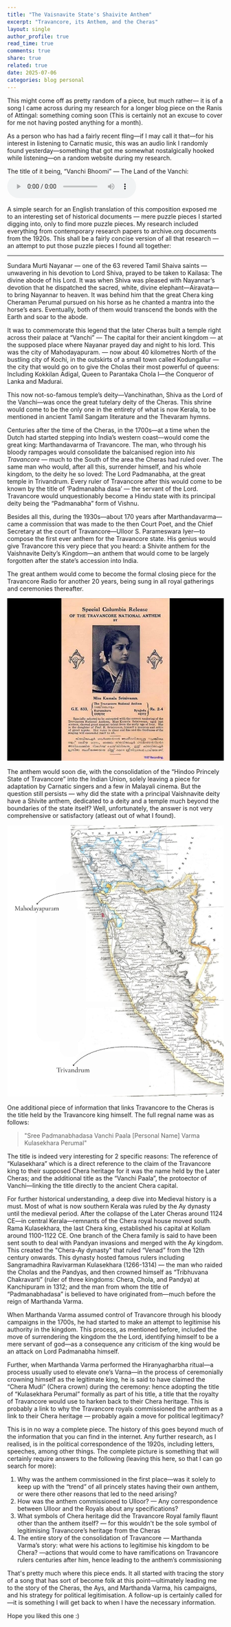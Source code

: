 ```yaml
---
title: "The Vaisnavite State's Shaivite Anthem"
excerpt: "Travancore, its Anthem, and the Cheras"
layout: single
author_profile: true
read_time: true
comments: true
share: true
related: true
date: 2025-07-06
categories: blog personal
---
```


This might come off as pretty random of a piece, but much rather— it is of a song I came across during my research for a longer blog piece on the Ranis of Attingal: something coming soon (This is certainly not an excuse to cover for me not having posted anything for a month).

   As a person who has had a fairly recent fling—if I may call it that—for his interest in listening to Carnatic music, this was an audio link I randomly found yesterday—something that got me somewhat nostalgically hooked while listening—on a random website during my research. 

The title of it being, “Vanchi Bhoomi” — The Land of the Vanchi:
<audio controls>
  <source src="/assets/audio/Vanchi_bhoomi.mp3" type="audio/mpeg">
  Your browser does not support the audio element.
</audio>

   A simple search for an English translation of this composition exposed me to an interesting set of historical documents — mere puzzle pieces I started digging into, only to find more puzzle pieces. My research included everything from contemporary research papers to archive.org documents from the 1920s. This shall be a fairly concise version of all that research — an attempt to put those puzzle pieces I found all together:

---

Sundara Murti Nayanar — one of the 63 revered Tamil Shaiva saints — unwavering in his devotion to Lord Shiva, prayed to be taken to Kailasa: The divine abode of his Lord. It was when Shiva was pleased with Nayannar’s devotion that he dispatched the sacred, white, divine elephant—Airavata—to bring Nayannar to heaven. It was behind him that the great Chera king Cheraman Perumal pursued on his horse as he chanted a mantra into the horse’s ears. Eventually, both of them would transcend the bonds with the Earth and soar to the abode. 

   It was to commemorate this legend that the later Cheras built a temple right across their palace at “Vanchi” — The capital for their ancient kingdom — at the supposed place where Nayanar prayed day and night to his lord. This was the city of Mahodayapuram. — now about 40 kilometres North of the bustling city of Kochi, in the outskirts of a small town called Kodungallur — the city that would go on to give the Cholas their most powerful of queens: Including Kokkilan Adigal, Queen to Parantaka Chola I—the Conqueror of Lanka and Madurai.

   This now not-so-famous temple’s deity—Vanchinathan, Shiva as the Lord of the Vanchi—was once the great tutelary deity of the Cheras. This shrine would come to be the only one in the entirety of what is now Kerala, to be mentioned in ancient Tamil Sangam literature and the Thevaram hymns.

   Centuries after the time of the Cheras, in the 1700s—at a time when the Dutch had started stepping into India’s western coast—would come the great king: Marthandavarma of Travancore. The man, who through his bloody rampages would consolidate the balcanised region into *his Travancore* — much to the South of the area the Cheras had ruled over. The same man who would, after all this, surrender himself, and his whole kingdom, to the deity he so loved: The Lord Padmanabha, at the great temple in Trivandrum.  Every ruler of Travancore after this would come to be known by the title of ‘Padmanabha dasa’ — the servant of the Lord. Travancore would unquestionably become a Hindu state with its principal deity being the “Padmanabha” form of Vishnu.

   Besides all this, during the 1930s—about 170 years after Marthandavarma—came a commission that was made to the then Court Poet, and the Chief Secretary at the court of Travancore—Ulloor S. Parameswara Iyer—to compose the first ever anthem for the Travancore state. His genius would give Travancore this very piece that you heard: a Shivite anthem for the Vaishnavite Deity’s Kingdom—an anthem that would come to be largely forgotten after the state’s accession into India.

   The great anthem would come to become the formal closing piece for the Travancore Radio for another 20 years, being sung in all royal gatherings and ceremonies thereafter. 

![Anthem Poster](/assets/images/poster.jpeg)

   The anthem would soon die, with the consolidation of the “Hindoo Princely State of Travancore” into the Indian Union, solely leaving a piece for adaptation by Carnatic singers and a few in Malayali cinema. But the question still persists — why did the state with a principal Vaishnavite deity have a Shivite anthem, dedicated to a deity and a temple much beyond the boundaries of the state itself? Well, unfortunately, the answer is not very comprehensive or satisfactory (atleast out of what I found).

![Map of Travancore](/assets/images/Triv.jpeg)

   One additional piece of information that links Travancore to the Cheras is the title held by the Travancore king himself. The full regnal name was as follows:
> "Sree Padmanabhadasa Vanchi Paala [Personal Name] Varma Kulasekhara Perumal"

   The title is indeed very interesting for 2 specific reasons: The reference of “Kulasekhara” which is a direct reference to the claim of the Travancore king to their supposed Chera heritage for it was the name held by the Later Cheras; and the additional title as the “Vanchi Paala”, the protoector of Vanchi—linking the title directly to the ancient Chera capital. 

   For further historical understanding, a deep dive into Medieval history is a must. Most of what is now southern Kerala was ruled by the Ay dynasty until the medieval period. After the collapse of the Later Cheras around 1124 CE—in central Kerala—remnants of the Chera royal house moved south. Rama Kulasekhara, the last Chera king, established his capital at Kollam around 1100-1122 CE. One branch of the Chera family is said to have been sent south to deal with Pandyan invasions and merged with the Ay kingdom. This created the "Chera-Ay dynasty" that ruled “Venad” from the 12th century onwards. This dynasty hosted famous rulers including Sangramadhira Ravivarman Kulasekhara (1266-1314) — the man who raided the Cholas and the Pandyas, and then crowned himself as “Tribhuvana Chakravarti” (ruler of three kingdoms: Chera, Chola, and Pandya) at Kanchipuram in 1312; and the man from whom the title of “Padmanabhadasa” is believed to have originated from—much before the reign of Marthanda Varma.

   When Marthanda Varma assumed control of Travancore through his bloody campaigns in the 1700s, he had started to make an attempt to legitimise his authority in the kingdom. This process, as mentioned before, included the move of surrendering the kingdom the the Lord, identifying himself to be a mere servant of god—as a consequence any criticism of the king would be an attack on Lord Padmanabha himself. 

   Further, when Marthanda Varma performed the Hiranyagharbha ritual—a process usually used to elevate one’s Varna—in the process of ceremonially crowning himself as the legitimate king, he is said to have claimed the “Chera Mudi” (Chera crown) during the ceremony: hence adopting the title of “Kulasekhara Perumal” formally as part of his title, a title that the royalty of Travancore would use to harken back to their Chera heritage. This is probably a link to why the Travancore royals commissioned the anthem as a link to their Chera heritage — probably again a move for political legitimacy?

   This is in no way a complete piece. The history of this goes beyond much of the information that you can find in the internet. Any further research, as I realised, is in the political correspondence of the 1920s, including letters, speeches, among other things. The complete picture is something that will certainly require answers to the following (leaving this here, so that I can go search for more):
1. Why was the anthem commissioned in the first place—was it solely to keep up with the “trend” of all princely states having their own anthem, or were there other reasons that led to the need arising?
2. How was the anthem commissioned to Ulloor? — Any correspondence between Ulloor and the Royals about any specifications?
3. What symbols of Chera heritage did the Travancore Royal family flaunt other than the anthem itself? — for this wouldn't be the sole symbol of legitimising Travancore’s heritage from the Cheras
4. The entire story of the consolidation of Travancore — Marthanda Varma’s story: what were his actions to legitimise his kingdom to be Chera? —actions that would come to have ramifications on Travancore rulers centuries after him, hence leading to the anthem’s commissioning

That's pretty much where this piece ends. It all started with tracing the story of a song that has sort of become folk at this point—ultimately leading me to the story of the Cheras, the Ays, and Marthanda Varma, his campaigns, and his strategy for political legitimisation. A follow-up is certainly called for—it is something I will get back to when I have the necessary information.

Hope you liked this one :)

